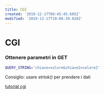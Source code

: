 ```yaml
---
title: CGI
created: '2019-12-17T08:45:45.685Z'
modified: '2019-12-17T10:08:39.028Z'
---
```


# CGI

### Ottenere parametri in GET

```bash
QUERY_STRING='chiave=valore&chiave2=valore2'
```

Consiglio: usare _strtok()_ per prendere i dati

[tutorial cgi](http://www.yolinux.com/TUTORIALS/BashShellCgi.html)
